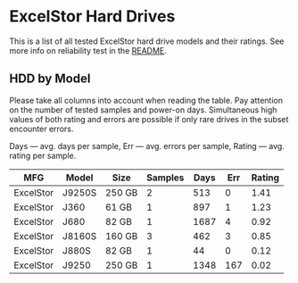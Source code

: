 ExcelStor Hard Drives
=====================

This is a list of all tested ExcelStor hard drive models and their ratings. See more
info on reliability test in the [README](https://github.com/linuxhw/SMART).

HDD by Model
------------

Please take all columns into account when reading the table. Pay attention on the
number of tested samples and power-on days. Simultaneous high values of both rating
and errors are possible if only rare drives in the subset encounter errors.

Days   — avg. days per sample,
Err    — avg. errors per sample,
Rating — avg. rating per sample.

| MFG       | Model              | Size   | Samples | Days  | Err   | Rating |
|-----------|--------------------|--------|---------|-------|-------|--------|
| ExcelStor | J9250S             | 250 GB | 2       | 513   | 0     | 1.41   |
| ExcelStor | J360               | 61 GB  | 1       | 897   | 1     | 1.23   |
| ExcelStor | J680               | 82 GB  | 1       | 1687  | 4     | 0.92   |
| ExcelStor | J8160S             | 160 GB | 3       | 462   | 3     | 0.85   |
| ExcelStor | J880S              | 82 GB  | 1       | 44    | 0     | 0.12   |
| ExcelStor | J9250              | 250 GB | 1       | 1348  | 167   | 0.02   |
